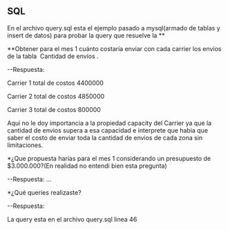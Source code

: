 ## SQL

En el archivo query.sql esta el ejemplo pasado a mysql(armado de tablas y insert de datos) para probar la query que resuelve la **

**Obtener para el mes 1 cuánto costaría enviar con cada carrier los envíos de
la tabla ​ Cantidad de envíos​ .

--Respuesta:

  Carrier 1 total de costos 4400000
  
  Carrier 2 total de costos 4850000
  
  Carrier 3 total de costos 800000
 
 Aqui no le doy importancia a la propiedad capacity del Carrier ya que la cantidad de envios supera a esa capacidad e interprete que habia que saber el costo de enviar toda la cantidad de envios de cada zona sin limitaciones.

*¿Que propuesta harías para el mes 1 considerando un presupuesto de
$3.000.000?(En realidad no entendi bien esta pregunta)

--Respuesta: ...

*¿Qué queries realizaste?

--Respuesta:

La query esta en el archivo query.sql linea 46
